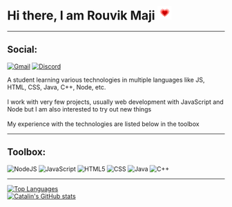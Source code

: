 # Hi there, I am Rouvik Maji <img src="https://github.com/Rouvik/Rouvik/blob/8a3a378a19fb63016cfa2c5fa6019d53492681e6/Assets/heart.gif">

---
## Social:  
<a href="mailto: majirouvik@gmail.com">![Gmail](https://img.shields.io/static/v1?style=for-the-badge&color=brightgreen&message=Gmail&logo=Gmail)</a> <a href="https://discord.gg/STfKRKtZtS">![Discord](https://img.shields.io/static/v1?style=for-the-badge&color=brightgreen&message=Discord&logo=Discord)</a>  

<div>
A student learning various technologies in multiple languages like JS, HTML, CSS, Java, C++, Node, etc.  <br><br>
I work with very few projects, usually web development with JavaScript and Node but I am also interested to try out new things  <br><br>
My experience with the technologies are listed below in the toolbox
</div>

---
## Toolbox:  
<img src="https://cdn.worldvectorlogo.com/logos/nodejs-1.svg" width=80 height=50 alt="NodeJS"> <img src="https://cdn.worldvectorlogo.com/logos/logo-javascript.svg" width=50 height=50 alt="JavaScript"> <img src="https://cdn.worldvectorlogo.com/logos/html5.svg" width=50 height=50 alt="HTML5"> <img src="https://cdn.worldvectorlogo.com/logos/css-5.svg" width=50 height=50 alt="CSS"> <img src="https://cdn.worldvectorlogo.com/logos/java-4.svg" width=50 height=50 alt="Java"> <img src="https://cdn.worldvectorlogo.com/logos/c.svg" width=50 height=50 alt="C++">

---
[![Top Languages](https://github-readme-stats.vercel.app/api/top-langs/?username=Rouvik&theme=radical)](https://github.com/anuraghazra/github-readme-stats)  
[![Catalin's GitHub stats](https://github-readme-stats.vercel.app/api?username=Rouvik&theme=tokyonight)](https://github.com/anuraghazra/github-readme-stats)
